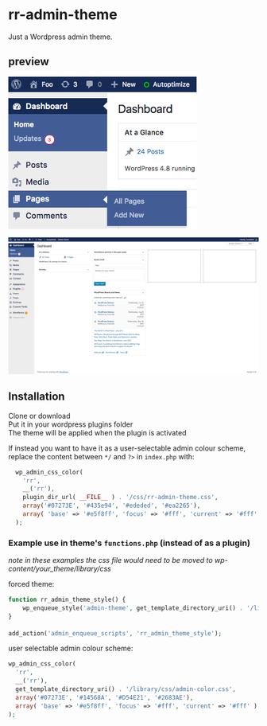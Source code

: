# rr-admin-theme
Just a Wordpress admin theme.

## preview
![screenshot](https://github.com/renrizzolo/rr-admin-theme/blob/master/rr-admin-theme-closeup.png)

![screenshot](https://github.com/renrizzolo/rr-admin-theme/blob/master/rr-admin-theme.png)

## Installation

Clone or download  
  Put it in your wordpress plugins folder  
  The theme will be applied when the plugin is activated

If instead you want to have it as a user-selectable admin colour scheme, replace the content between `*/` and `?>` in `index.php` with:
```php
  wp_admin_css_color(
    'rr',
    __('rr'),
    plugin_dir_url( __FILE__ ) . '/css/rr-admin-theme.css',
    array('#07273E', '#435e94', '#ededed', '#ea2265'),
    array( 'base' => '#e5f8ff', 'focus' => '#fff', 'current' => '#fff' )
  );
```


### Example use in theme's `functions.php` (instead of as a plugin)
*note in these examples the css file would need to be moved to wp-content/your_theme/library/css*

forced theme:
```php
function rr_admin_theme_style() {
    wp_enqueue_style('admin-theme', get_template_directory_uri() . '/library/css/rr-admin-theme.css');
}

add_action('admin_enqueue_scripts', 'rr_admin_theme_style');
```

user selectable admin colour scheme:
```php
wp_admin_css_color(
  'rr',
  __('rr'),
  get_template_directory_uri() . '/library/css/admin-color.css',
  array('#07273E', '#14568A', '#D54E21', '#2683AE'),
  array( 'base' => '#e5f8ff', 'focus' => '#fff', 'current' => '#fff' )
);
```

